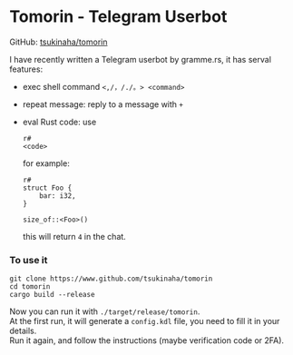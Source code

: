 # Tomorin - Telegram Userbot

GitHub: [tsukinaha/tomorin](https://www.github.com/tsukinaha/tomorin)

I have recently written a Telegram userbot by gramme.rs, it has serval features:
- exec shell command `<,/，/./。> <command>`
- repeat message: reply to a message with `+`
- eval Rust code: use 
    ```
    r#
    <code>
    ```

    for example:
    ```
    r#
    struct Foo {
        bar: i32,
    }

    size_of::<Foo>()
    ```

    this will return `4` in the chat.

### To use it

```shell
git clone https://www.github.com/tsukinaha/tomorin
cd tomorin
cargo build --release
```

Now you can run it with `./target/release/tomorin`.   
At the first run, it will generate a `config.kdl` file, you need to fill it in your details.    
Run it again, and follow the instructions (maybe verification code or 2FA).

